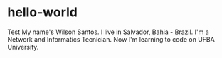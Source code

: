 # hello-world
Test
My name's Wilson Santos. I live in Salvador, Bahia - Brazil. I'm a Network and Informatics Tecnician. Now I'm learning to code on UFBA University.
